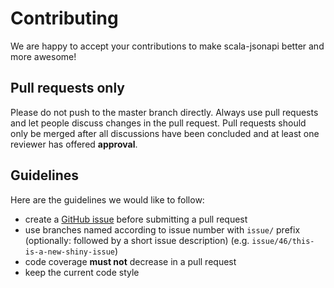 # Contributing

We are happy to accept your contributions to make scala-jsonapi better and more awesome!

## Pull requests only

Please do not push to the master branch directly. Always use pull requests and let people discuss changes in the pull request.
Pull requests should only be merged after all discussions have been concluded and at least one reviewer has offered **approval**.

## Guidelines

Here are the guidelines we would like to follow:
- create a [GitHub issue](https://github.com/zalando/scala-jsonapi/issues) before submitting a pull request
- use branches named according to issue number with `issue/` prefix (optionally: followed by a short issue description) (e.g. `issue/46/this-is-a-new-shiny-issue`)
- code coverage **must not** decrease in a pull request
- keep the current code style
